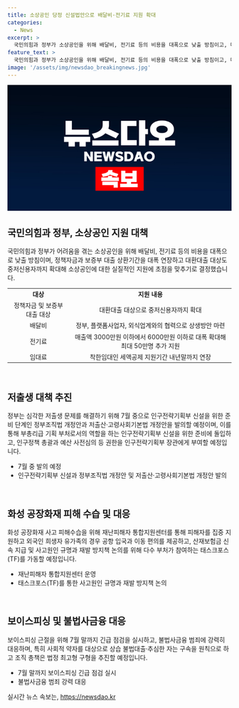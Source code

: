 ```yaml
---
title: 소상공인 당정 신설법안으로 배달비·전기료 지원 확대
categories:
  - News
excerpt: >
  국민의힘과 정부가 소상공인을 위해 배달비, 전기료 등의 비용을 대폭으로 낮출 방침이고, 대출 상환기간을 연장하고 대환대출 대상을 확대하기로 함. 이외에도 인구전략기획부 신설을 위한 정부조직법 개정안과 저출산·고령사회기본법 개정안을 발의할 예정. 또한, 화성 공장화재 사고 피해수습 및 재발방지 대책, 보이스피싱 및 불법사금융 근절방안, 저출생·고령화 대응 부처 신설방안 등을 발표. 이에 따라 소상공인에 대한 실질적인 지원이 예고되었고, 사회적 약자를 대상으로 장기적인 정책 방안을 모색 중임.
feature_text: >
  국민의힘과 정부가 소상공인을 위해 배달비, 전기료 등의 비용을 대폭으로 낮출 방침이고, 대출 상환기간을 연장하고 대환대출 대상을 확대하기로 함. 이외에도 인구전략기획부 신설을 위한 정부조직법 개정안과 저출산·고령사회기본법 개정안을 발의할 예정. 또한, 화성 공장화재 사고 피해수습 및 재발방지 대책, 보이스피싱 및 불법사금융 근절방안, 저출생·고령화 대응 부처 신설방안 등을 발표. 이에 따라 소상공인에 대한 실질적인 지원이 예고되었고, 사회적 약자를 대상으로 장기적인 정책 방안을 모색 중임.
image: '/assets/img/newsdao_breakingnews.jpg'
---
```


<p><img src="/assets/img/newsdao_breakingnews.jpg" alt="koreaapp 속보" /></p>

<h2 data-ke-size="size26">국민의힘과 정부, 소상공인 지원 대책</h2>

<p>국민의힘과 정부가 어려움을 겪는 소상공인을 위해 배달비, 전기료 등의 비용을 대폭으로 낮출 방침이며, 정책자금과 보증부 대출 상환기간을 대폭 연장하고 대환대출 대상도 중저신용자까지 확대해 소상공인에 대한 실질적인 지원에 초점을 맞추기로 결정했습니다.</p>

<table>
    <tr>
        <td style="text-align: center; height: 17px;"><b>대상</b></td>
        <td style="text-align: center; height: 17px;"><b>지원 내용</b></td>
    </tr>
    <tr>
        <td style="text-align: center; height: 17px;">정책자금 및 보증부 대출 대상</td>
        <td style="text-align: center; height: 17px;">대환대출 대상으로 중저신용자까지 확대</td>
    </tr>
    <tr>
        <td style="text-align: center; height: 17px;">배달비</td>
        <td style="text-align: center; height: 17px;">정부, 플랫폼사업자, 외식업계와의 협력으로 상생방안 마련</td>
    </tr>
    <tr>
        <td style="text-align: center; height: 17px;">전기료</td>
        <td style="text-align: center; height: 17px;">매출액 3000만원 이하에서 6000만원 이하로 대폭 확대해 최대 50만명 추가 지원</td>
    </tr>
    <tr>
        <td style="text-align: center; height: 17px;">임대료</td>
        <td style="text-align: center; height: 17px;">착한임대인 세액공제 지원기간 내년말까지 연장</td>
    </tr>
</table>

<p data-ke-size="size16">&nbsp;</p>

<h2 data-ke-size="size26">저출생 대책 추진</h2>

<p>정부는 심각한 저출생 문제를 해결하기 위해 7월 중으로 인구전략기획부 신설을 위한 준비 단계인 정부조직법 개정안과 저출산·고령사회기본법 개정안을 발의할 예정이며, 이를 통해 부총리급 기획 부처로서의 역할을 하는 인구전략기획부 신설을 위한 준비에 돌입하고, 인구정책 총괄과 예산 사전심의 등 권한을 인구전략기획부 장관에게 부여할 예정입니다.</p>

<ul>
    <li>7월 중 발의 예정</li>
    <li>인구전략기획부 신설과 정부조직법 개정안 및 저출산·고령사회기본법 개정안 발의</li>
</ul>

<p data-ke-size="size16">&nbsp;</p>

<h2 data-ke-size="size26">화성 공장화재 피해 수습 및 대응</h2>

<p>화성 공장화재 사고 피해수습을 위해 재난피해자 통합지원센터를 통해 피해자를 집중 지원하고 외국인 희생자 유가족의 경우 공항 입국과 이동 편의를 제공하고, 산재보험금 신속 지급 및 사고원인 규명과 재발 방지책 논의를 위해 다수 부처가 참여하는 태스크포스(TF)를 가동할 예정입니다.</p>

<ul>
    <li>재난피해자 통합지원센터 운영</li>
    <li>태스크포스(TF)를 통한 사고원인 규명과 재발 방지책 논의</li>
</ul>

<p data-ke-size="size16">&nbsp;</p>

<h2 data-ke-size="size26">보이스피싱 및 불법사금융 대응</h2>

<p>보이스피싱 근절을 위해 7월 말까지 긴급 점검을 실시하고, 불법사금융 범죄에 강력히 대응하며, 특히 사회적 약자를 대상으로 상습 불법대출·추심한 자는 구속을 원칙으로 하고 조직 총책은 법정 최고형 구형을 추진할 예정입니다.</p>

<ul>
    <li>7월 말까지 보이스피싱 긴급 점검 실시</li>
    <li>불법사금융 범죄 강력 대응</li>
</ul>
실시간 뉴스 속보는, <a href="https://newsdao.kr" rel="dofollow">https://newsdao.kr</a>


